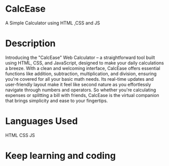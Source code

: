 # CalcEase
A Simple Calculator  using HTML ,CSS and JS
# Description
Introducing the "CalcEase" Web Calculator – a straightforward tool built using HTML, CSS, and JavaScript, designed to make your daily calculations a breeze. 
With a clean and welcoming interface, CalcEase offers essential functions like addition, subtraction, multiplication, and division, ensuring you're covered for all your basic math needs. Its real-time updates and user-friendly layout make it feel like second nature as you effortlessly navigate through numbers and operators. 
So whether you're calculating expenses or splitting a bill with friends, CalcEase is the virtual companion that brings simplicity and ease to your fingertips.
# Languages Used
HTML
CSS
JS
# Keep learning and coding
